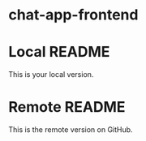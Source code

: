 # chat-app-frontend
# Local README
This is your local version.

# Remote README
This is the remote version on GitHub.
